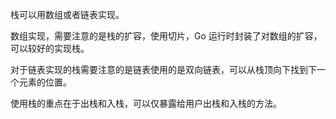 栈可以用数组或者链表实现。

数组实现，需要注意的是栈的扩容，使用切片，Go 运行时封装了对数组的扩容，可以较好的实现栈。

对于链表实现的栈需要注意的是链表使用的是双向链表，可以从栈顶向下找到下一个元素的位置。

使用栈的重点在于出栈和入栈，可以仅暴露给用户出栈和入栈的方法。
